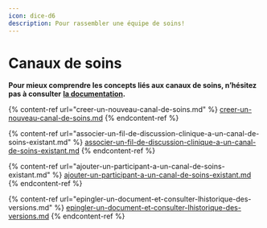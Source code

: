 ```yaml
---
icon: dice-d6
description: Pour rassembler une équipe de soins!
---
```


# Canaux de soins

**Pour mieux comprendre les concepts liés aux canaux de soins, n’hésitez pas à consulter** [**la documentation**](https://support.braver.net/pour-les-professionnels/canaux-de-soins)**.**

{% content-ref url="creer-un-nouveau-canal-de-soins.md" %}
[creer-un-nouveau-canal-de-soins.md](creer-un-nouveau-canal-de-soins.md)
{% endcontent-ref %}

{% content-ref url="associer-un-fil-de-discussion-clinique-a-un-canal-de-soins-existant.md" %}
[associer-un-fil-de-discussion-clinique-a-un-canal-de-soins-existant.md](associer-un-fil-de-discussion-clinique-a-un-canal-de-soins-existant.md)
{% endcontent-ref %}

{% content-ref url="ajouter-un-participant-a-un-canal-de-soins-existant.md" %}
[ajouter-un-participant-a-un-canal-de-soins-existant.md](ajouter-un-participant-a-un-canal-de-soins-existant.md)
{% endcontent-ref %}

{% content-ref url="epingler-un-document-et-consulter-lhistorique-des-versions.md" %}
[epingler-un-document-et-consulter-lhistorique-des-versions.md](epingler-un-document-et-consulter-lhistorique-des-versions.md)
{% endcontent-ref %}

